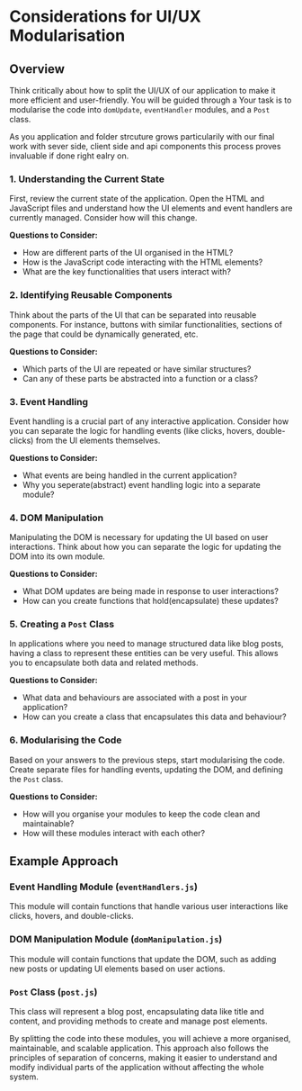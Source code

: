 # Considerations for UI/UX Modularisation

## Overview

Think critically about how to split the UI/UX of our application to make it more efficient and user-friendly. You will be guided through a
Your task is to modularise the code into `domUpdate`, `eventHandler` modules, and a `Post` class.

As you application and folder strcuture grows particularily with our final work with sever side, client side and api components this process proves invaluable if done right ealry on.

### 1. Understanding the Current State

First, review the current state of the application. Open the HTML and JavaScript files and understand how the UI elements and event handlers are currently managed. Consider how will this change.

**Questions to Consider:**

- How are different parts of the UI organised in the HTML?
- How is the JavaScript code interacting with the HTML elements?
- What are the key functionalities that users interact with?

### 2. Identifying Reusable Components

Think about the parts of the UI that can be separated into reusable components. For instance, buttons with similar functionalities, sections of the page that could be dynamically generated, etc.

**Questions to Consider:**

- Which parts of the UI are repeated or have similar structures?
- Can any of these parts be abstracted into a function or a class?

### 3. Event Handling

Event handling is a crucial part of any interactive application. Consider how you can separate the logic for handling events (like clicks, hovers, double-clicks) from the UI elements themselves.

**Questions to Consider:**

- What events are being handled in the current application?
- Why you seperate(abstract) event handling logic into a separate module?

### 4. DOM Manipulation

Manipulating the DOM is necessary for updating the UI based on user interactions. Think about how you can separate the logic for updating the DOM into its own module.

**Questions to Consider:**

- What DOM updates are being made in response to user interactions?
- How can you create functions that hold(encapsulate) these updates?

### 5. Creating a `Post` Class

In applications where you need to manage structured data like blog posts, having a class to represent these entities can be very useful. This allows you to encapsulate both data and related methods.

**Questions to Consider:**

- What data and behaviours are associated with a post in your application?
- How can you create a class that encapsulates this data and behaviour?

### 6. Modularising the Code

Based on your answers to the previous steps, start modularising the code. Create separate files for handling events, updating the DOM, and defining the `Post` class.

**Questions to Consider:**

- How will you organise your modules to keep the code clean and maintainable?
- How will these modules interact with each other?

## Example Approach

### Event Handling Module (`eventHandlers.js`)

This module will contain functions that handle various user interactions like clicks, hovers, and double-clicks.

### DOM Manipulation Module (`domManipulation.js`)

This module will contain functions that update the DOM, such as adding new posts or updating UI elements based on user actions.

### `Post` Class (`post.js`)

This class will represent a blog post, encapsulating data like title and content, and providing methods to create and manage post elements.

By splitting the code into these modules, you will achieve a more organised, maintainable, and scalable application. This approach also follows the principles of separation of concerns, making it easier to understand and modify individual parts of the application without affecting the whole system.
